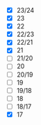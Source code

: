 - [x] 23/24
- [x] 23
- [x] 22
- [x] 22/23
- [x] 22/21
- [x] 21
- [ ] 21/20
- [ ] 20
- [ ] 20/19
- [ ] 19
- [ ] 19/18
- [ ] 18
- [ ] 18/17
- [x] 17
